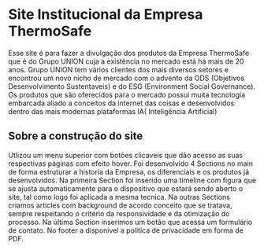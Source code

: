 # Site Institucional da Empresa ThermoSafe
Esse site é para fazer a divulgação dos produtos da Empresa ThermoSafe que é do Grupo UNION cuja a existência no mercado está há mais de 20 anos.
Grupo UNION tem vários clientes dos mais diversos setores e encontrou um novo nicho de mercado com o advento da ODS (Objetivos Desenvolvimento Sustentaveis) e do ESG (Environment Social Governance).
Os produtos que são oferecidos para o mercado possui muita tecnologia embarcada aliado a conceitos da internet das coisas e desenvolvidos dentro das mais modernas plataformas IA( Inteligência Artificial)

## Sobre a construção do site
Utlizou um menu superior com botões clicaveis que dão acesso as suas respectivas páginas com efeito hover.
Foi desenvolvido 4 Sections no main de forma estruturar a historia da Empresa, os diferenciais e os produtos já desenvolvidos.
Na primeira Section foi inserido uma timeline com figura que se ajusta automaticamente para o dispositivo que estará sendo aberto o site, tal como logo foi aplicada a mesma tecnica.
Na outras Sections criamos articles com background de acordo conceito que se tratava, sempre respeitando o critério da responsividade e da otimização do processo.
Na última Section inserimos um botão que acessa um formulário de contato.
No footer a disponivel a politica de privacidade em forma de PDF.


